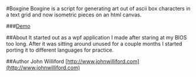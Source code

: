 #Boxgine
Boxgine is a script for generating art out of ascii box characters in a text grid and now 
isometric pieces on an html canvas.

###[Demo](http://www.johnwilliford.com/boxgine.html)

##About
It started out as a wpf application I made after staring at my BIOS too long. After it was 
sitting around unused for a couple months I started porting it to different languages for 
practice.

##Author
John Williford
[http://www.johnwilliford.com](http://www.johnwilliford.com)
